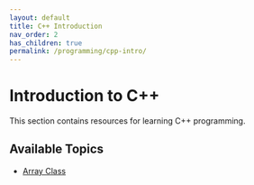 ```yaml
---
layout: default
title: C++ Introduction
nav_order: 2
has_children: true
permalink: /programming/cpp-intro/
---
```


# Introduction to C++

This section contains resources for learning C++ programming.

## Available Topics

- [Array Class](/programming/cpp-intro/arrays/)
